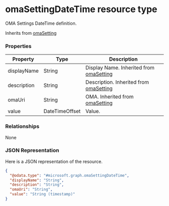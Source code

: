 # omaSettingDateTime resource type

OMA Settings DateTime definition.

Inherits from [omaSetting](../resources/omaSetting.md)

### Properties
|Property|Type|Description|
|---|---|---|
|displayName|String|Display Name. Inherited from [omaSetting](../resources/omaSetting.md)|
|description|String|Description. Inherited from [omaSetting](../resources/omaSetting.md)|
|omaUri|String|OMA. Inherited from [omaSetting](../resources/omaSetting.md)|
|value|DateTimeOffset|Value.|

### Relationships
None
### JSON Representation
Here is a JSON representation of the resource.
<!-- {
  "blockType": "resource",
  "keyProperty": "id",
  "@odata.type": "microsoft.graph.omaSettingDateTime"
}
-->
```json
{
  "@odata.type": "#microsoft.graph.omaSettingDateTime",
  "displayName": "String",
  "description": "String",
  "omaUri": "String",
  "value": "String (timestamp)"
}
```

